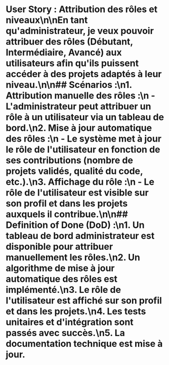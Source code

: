 # User Story : Attribution des rôles et niveaux\n\nEn tant qu'administrateur, je veux pouvoir attribuer des rôles (Débutant, Intermédiaire, Avancé) aux utilisateurs afin qu'ils puissent accéder à des projets adaptés à leur niveau.\n\n## Scénarios :\n1. **Attribution manuelle des rôles** :\n   - L'administrateur peut attribuer un rôle à un utilisateur via un tableau de bord.\n2. **Mise à jour automatique des rôles** :\n   - Le système met à jour le rôle de l'utilisateur en fonction de ses contributions (nombre de projets validés, qualité du code, etc.).\n3. **Affichage du rôle** :\n   - Le rôle de l'utilisateur est visible sur son profil et dans les projets auxquels il contribue.\n\n## Definition of Done (DoD) :\n1. Un tableau de bord administrateur est disponible pour attribuer manuellement les rôles.\n2. Un algorithme de mise à jour automatique des rôles est implémenté.\n3. Le rôle de l'utilisateur est affiché sur son profil et dans les projets.\n4. Les tests unitaires et d'intégration sont passés avec succès.\n5. La documentation technique est mise à jour.
